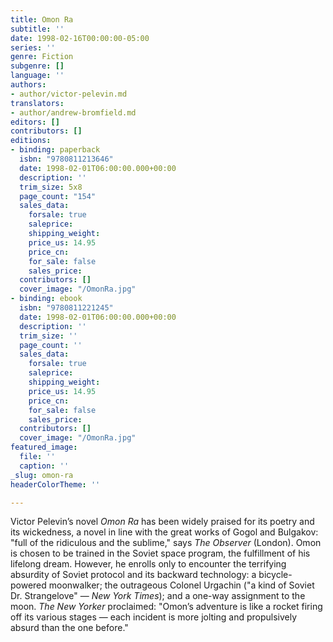 ```yaml
---
title: Omon Ra
subtitle: ''
date: 1998-02-16T00:00:00-05:00
series: ''
genre: Fiction
subgenre: []
language: ''
authors:
- author/victor-pelevin.md
translators:
- author/andrew-bromfield.md
editors: []
contributors: []
editions:
- binding: paperback
  isbn: "9780811213646"
  date: 1998-02-01T06:00:00.000+00:00
  description: ''
  trim_size: 5x8
  page_count: "154"
  sales_data:
    forsale: true
    saleprice: 
    shipping_weight: 
    price_us: 14.95
    price_cn: 
    for_sale: false
    sales_price: 
  contributors: []
  cover_image: "/OmonRa.jpg"
- binding: ebook
  isbn: "9780811221245"
  date: 1998-02-01T06:00:00.000+00:00
  description: ''
  trim_size: ''
  page_count: ''
  sales_data:
    forsale: true
    saleprice: 
    shipping_weight: 
    price_us: 14.95
    price_cn: 
    for_sale: false
    sales_price: 
  contributors: []
  cover_image: "/OmonRa.jpg"
featured_image:
  file: ''
  caption: ''
_slug: omon-ra
headerColorTheme: ''

---
```

Victor Pelevin’s novel _Omon Ra_ has been widely praised for its poetry and its wickedness, a novel in line with the great works of Gogol and Bulgakov: "full of the ridiculous and the sublime," says _The Observer_ (London). Omon is chosen to be trained in the Soviet space program, the fulfillment of his lifelong dream. However, he enrolls only to encounter the terrifying absurdity of Soviet protocol and its backward technology: a bicycle-powered moonwalker; the outrageous Colonel Urgachin ("a kind of Soviet Dr. Strangelove" — _New York Times_); and a one-way assignment to the moon. _The New Yorker_ proclaimed: "Omon’s adventure is like a rocket firing off its various stages — each incident is more jolting and propulsively absurd than the one before."